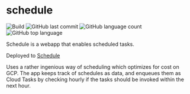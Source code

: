 # schedule 
![Build](https://github.com/trevorism/schedule/actions/workflows/deploy.yml/badge.svg)
![GitHub last commit](https://img.shields.io/github/last-commit/trevorism/schedule)
![GitHub language count](https://img.shields.io/github/languages/count/trevorism/schedule)
![GitHub top language](https://img.shields.io/github/languages/top/trevorism/schedule)

Schedule is a webapp that enables scheduled tasks.

Deployed to [Schedule](https://schedule.action.trevorism.com/)

Uses a rather ingenious way of scheduling which optimizes for cost on GCP. 
The app keeps track of schedules as data, and enqueues them as Cloud Tasks by checking hourly if the tasks should be invoked within the next hour.

